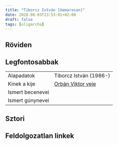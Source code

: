 ```yaml
---
title: "Tiborcz István [Hamarosan]"
date: 2020-08-03T23:53:01+02:00
draft: false
tags: [oligarcha]
---
```


## Röviden



## Legfontosabbak

|                           |                                                                    |
| :---                      | :----                                                              |
| Alapadatok                | Tiborcz István (1986-)                                             |
| Kinek a kije              | [Orbán Viktor veje](../orban-viktor)                               |
| Ismert becenevei          |                                                                    |
| Ismert gúnynevei          |                                                                    |

## Sztori

## Feldolgozatlan linkek
